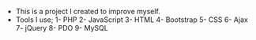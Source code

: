 * This is a project I created to improve myself.
* Tools I use;
1- PHP
2- JavaScript
3- HTML
4- Bootstrap
5- CSS
6- Ajax
7- jQuery
8- PDO
9- MySQL
